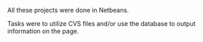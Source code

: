 All these projects were done in Netbeans.

Tasks were to utilize CVS files and/or use the database to output information on the page.
 
